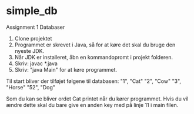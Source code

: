 # simple_db
Assignment 1 Databaser

1. Clone projektet
2. Programmet er skrevet i Java, så for at køre det skal du bruge den nyeste JDK. 
3. Når JDK er installeret, åbn en kommandopromt i projekt folderen.
4. Skriv: javac *.java
5. Skriv: "java Main" for at køre programmet. 

Til start bliver der tilføjet følgene til databasen:
"1", "Cat"
"2", "Cow"
"3", "Horse"
"52", "Dog"

Som du kan se bliver ordet Cat printet når du kører programmet. 
Hvis du vil ændre dette skal du bare give en anden key med 
på linje 11 i main filen.  

